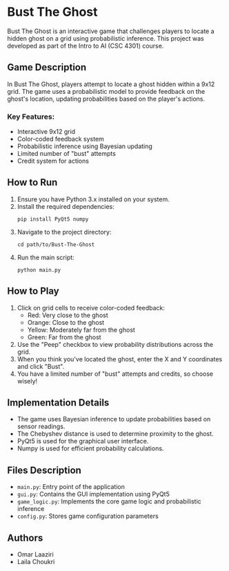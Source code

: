 # Bust The Ghost

Bust The Ghost is an interactive game that challenges players to locate a hidden ghost on a grid using probabilistic inference. This project was developed as part of the Intro to AI (CSC 4301) course.

## Game Description

In Bust The Ghost, players attempt to locate a ghost hidden within a 9x12 grid. The game uses a probabilistic model to provide feedback on the ghost's location, updating probabilities based on the player's actions.

### Key Features:
- Interactive 9x12 grid
- Color-coded feedback system
- Probabilistic inference using Bayesian updating
- Limited number of "bust" attempts
- Credit system for actions

## How to Run

1. Ensure you have Python 3.x installed on your system.
2. Install the required dependencies:
   ```
   pip install PyQt5 numpy
   ```
3. Navigate to the project directory:
   ```
   cd path/to/Bust-The-Ghost
   ```
4. Run the main script:
   ```
   python main.py
   ```

## How to Play

1. Click on grid cells to receive color-coded feedback:
   - Red: Very close to the ghost
   - Orange: Close to the ghost
   - Yellow: Moderately far from the ghost
   - Green: Far from the ghost
2. Use the "Peep" checkbox to view probability distributions across the grid.
3. When you think you've located the ghost, enter the X and Y coordinates and click "Bust".
4. You have a limited number of "bust" attempts and credits, so choose wisely!

## Implementation Details

- The game uses Bayesian inference to update probabilities based on sensor readings.
- The Chebyshev distance is used to determine proximity to the ghost.
- PyQt5 is used for the graphical user interface.
- Numpy is used for efficient probability calculations.

## Files Description

- `main.py`: Entry point of the application
- `gui.py`: Contains the GUI implementation using PyQt5
- `game_logic.py`: Implements the core game logic and probabilistic inference
- `config.py`: Stores game configuration parameters

## Authors

- Omar Laaziri
- Laila Choukri
